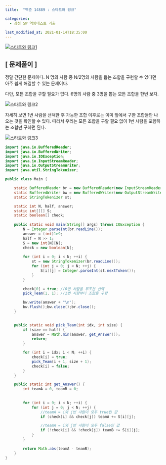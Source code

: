 ```yaml
---
title:  "백준 14889 : 스타트와 링크"

categories:
  - 삼성 SW 역량테스트 기출
  
last_modified_at: 2021-01-14T18:35:00
---
```


[![스타트와 링크1](https://user-images.githubusercontent.com/53072057/104556718-6cbd9380-5683-11eb-8159-8015aa8288f1.JPG)](https://www.acmicpc.net/problem/14889)  

<h2>[ 문제풀이 ]</h2>  
정말 간단한 문제이다. N 명의 사람 중 N/2명의 사람을 뽑는 조합을 구현할 수 있다면 아주 쉽게 해결할 수 있는 문제이다.  

다만, 모든 조합을 구할 필요가 없다. 6명의 사람 중 3명을 뽑는 모든 조합을 한번 보자.  

![스타트와 링크2](https://user-images.githubusercontent.com/53072057/104556723-6deec080-5683-11eb-9680-42037fdd50ac.JPG)  

자세히 보면 1번 사람을 선택한 후 가능한 조합 이후로는 이미 앞에서 구한 조합들만 나오는 것을 확인할 수 있다. 따라서 우리는 모든 조합을 구할 필요 없이 1번 사람을 포함하는 조합만 구하면 된다.  

![스타트와 링크3](https://user-images.githubusercontent.com/53072057/104556725-6e875700-5683-11eb-8902-54e1ea3a6596.JPG)  

```java
import java.io.BufferedReader;
import java.io.BufferedWriter;
import java.io.IOException;
import java.io.InputStreamReader;
import java.io.OutputStreamWriter;
import java.util.StringTokenizer;

public class Main {

	static BufferedReader br = new BufferedReader(new InputStreamReader(System.in));
	static BufferedWriter bw = new BufferedWriter(new OutputStreamWriter(System.out));
	static StringTokenizer st;

	static int N, half, answer;
	static int[][] S;
	static boolean[] check;
	
	public static void main(String[] args) throws IOException {
		N = Integer.parseInt(br.readLine());
		answer = (int)1e9;
		half = N >> 1;
		S = new int[N][N];
		check = new boolean[N];
		
		for (int i = 0; i < N; ++i) {
			st = new StringTokenizer(br.readLine());
			for (int j = 0; j < N; ++j) {
				S[i][j] = Integer.parseInt(st.nextToken());
			}
		}

		check[0] = true; //0번 사람을 무조건 선택
		pick_Team(1, 1); //1번 사람부터 조합을 구함

		bw.write(answer + "\n");
		bw.flush();bw.close();br.close();
	}

	
	public static void pick_Team(int idx, int size) {
		if (size == half) {
			answer = Math.min(answer, get_Answer());
			return;
		}

		for (int i = idx; i < N; ++i) {
			check[i] = true;
			pick_Team(i + 1, size + 1);
			check[i] = false;
		}
	}

	public static int get_Answer() {
		int teamA = 0, teamB = 0;
		
		
		for (int i = 0; i < N; ++i) {
			for (int j = 0; j < N; ++j) {
				//teamA = i와 j번 사람이 모두 true인 값
				if (check[i] && check[j]) teamA += S[i][j];

				//teamA = i와 j번 사람이 모두 false인 값
				if (!check[i] && !check[j]) teamB += S[i][j];
			}
		}
		
		return Math.abs(teamA - teamB);
	}
}
```